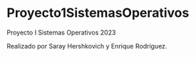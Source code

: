 # Proyecto1SistemasOperativos
Proyecto I Sistemas Operativos 2023

Realizado por Saray Hershkovich y Enrique Rodríguez.
